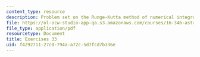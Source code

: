 ```yaml
---
content_type: resource
description: Problem set on the Runge-Kutta method of numerical integration.
file: https://ol-ocw-studio-app-qa.s3.amazonaws.com/courses/16-346-astrodynamics-fall-2008/f429271127c0794aa72c5d7fcd7b336e_ex_33.pdf
file_type: application/pdf
resourcetype: Document
title: Exercises 33
uid: f4292711-27c0-794a-a72c-5d7fcd7b336e
---
```

